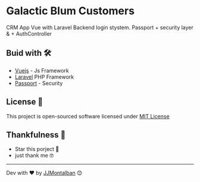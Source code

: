 


# Galactic Blum Customers 

CRM App Vue with Laravel Backend login stystem. Passport + security layer & + AuthController

## Buid with 🛠️

* [Vuejs](https://github.com/vuejs/vue) - Js Framework
* [Laravel](https://laravel.com/) PHP Framework
* [Passport](https://laravel.com/docs/8.x/passport) - Security


## License 📄

This project is open-sourced software licensed under [MIT License](https://opensource.org/licenses/MIT)


## Thankfulness 🎁

* Star this porject 📢 
* just thank me 🤓



---
Dev with ❤️ by [JJMontalban](https://jjmontalban.github.io) 😊
